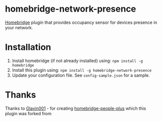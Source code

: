 # homebridge-network-presence

[Homebridge](https://github.com/nfarina/homebridge) plugin that provides occupancy sensor for devices presence in your network.

# Installation

1. Install homebridge (if not already installed) using: `npm install -g homebridge`
2. Install this plugin using: `npm install -g homebridge-network-presence`
3. Update your configuration file. See `config-sample.json` for a sample.

# Thanks
Thanks to [Glavin001](https://github.com/Glavin001) - for creating [homebridge-people-plus](https://github.com/Glavin001/homebridge-people-plus) which this plugin was forked from
